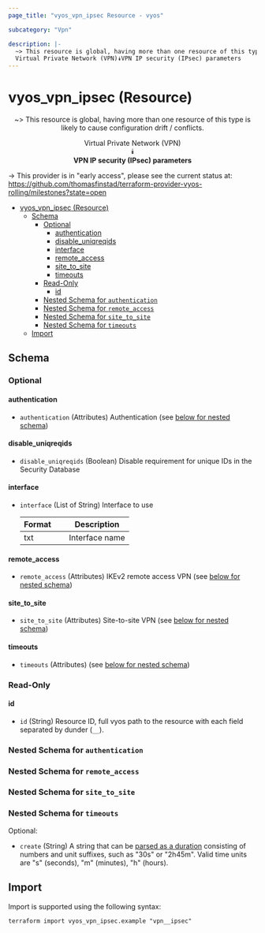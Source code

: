 ```yaml
---
page_title: "vyos_vpn_ipsec Resource - vyos"

subcategory: "Vpn"

description: |-
  ~> This resource is global, having more than one resource of this type is likely to cause configuration drift / conflicts.
  Virtual Private Network (VPN)⯯VPN IP security (IPsec) parameters
---
```


# vyos_vpn_ipsec (Resource)
<center>

~> This resource is global, having more than one resource of this type is likely to cause configuration drift / conflicts.

Virtual Private Network (VPN)  
⯯  
**VPN IP security (IPsec) parameters**


</center>

-> This provider is in "early access", please see the current status at: https://github.com/thomasfinstad/terraform-provider-vyos-rolling/milestones?state=open

<!--TOC-->

- [vyos_vpn_ipsec (Resource)](#vyos_vpn_ipsec-resource)
  - [Schema](#schema)
    - [Optional](#optional)
      - [authentication](#authentication)
      - [disable_uniqreqids](#disable_uniqreqids)
      - [interface](#interface)
      - [remote_access](#remote_access)
      - [site_to_site](#site_to_site)
      - [timeouts](#timeouts)
    - [Read-Only](#read-only)
      - [id](#id)
    - [Nested Schema for `authentication`](#nested-schema-for-authentication)
    - [Nested Schema for `remote_access`](#nested-schema-for-remote_access)
    - [Nested Schema for `site_to_site`](#nested-schema-for-site_to_site)
    - [Nested Schema for `timeouts`](#nested-schema-for-timeouts)
  - [Import](#import)

<!--TOC-->

<!-- schema generated by tfplugindocs -->
## Schema

### Optional

#### authentication
- `authentication` (Attributes) Authentication (see [below for nested schema](#nestedatt--authentication))
#### disable_uniqreqids
- `disable_uniqreqids` (Boolean) Disable requirement for unique IDs in the Security Database
#### interface
- `interface` (List of String) Interface to use

    |  Format  &emsp;|  Description     |
    |----------|------------------|
    |  txt     &emsp;|  Interface name  |
#### remote_access
- `remote_access` (Attributes) IKEv2 remote access VPN (see [below for nested schema](#nestedatt--remote_access))
#### site_to_site
- `site_to_site` (Attributes) Site-to-site VPN (see [below for nested schema](#nestedatt--site_to_site))
#### timeouts
- `timeouts` (Attributes) (see [below for nested schema](#nestedatt--timeouts))

### Read-Only

#### id
- `id` (String) Resource ID, full vyos path to the resource with each field separated by dunder (`__`).

<a id="nestedatt--authentication"></a>
### Nested Schema for `authentication`


<a id="nestedatt--remote_access"></a>
### Nested Schema for `remote_access`


<a id="nestedatt--site_to_site"></a>
### Nested Schema for `site_to_site`


<a id="nestedatt--timeouts"></a>
### Nested Schema for `timeouts`

Optional:

- `create` (String) A string that can be [parsed as a duration](https://pkg.go.dev/time#ParseDuration) consisting of numbers and unit suffixes, such as &#34;30s&#34; or &#34;2h45m&#34;. Valid time units are &#34;s&#34; (seconds), &#34;m&#34; (minutes), &#34;h&#34; (hours).

## Import

Import is supported using the following syntax:

```shell
terraform import vyos_vpn_ipsec.example "vpn__ipsec"
```
